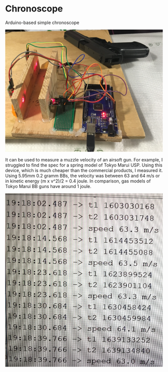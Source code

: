 # Chronoscope
Arduino-based simple chronoscope


![Chronoscope](Chronoscope.jpg)

It can be used to measure a muzzle velocity of an airsoft gun. For example, I struggled to find the spec for a spring model of Tokyo Marui USP. Using this device, which is much cheaper than the commercial products, I measured it. Using 5.95mm 0.2 gramm BBs, the velocity was between 63 and 64 m/s or in kinetic energy (m x v^2)/2 = 0.4 joule. In comparison, gas models of Tokyo Marui BB guns have around 1 joule. 

![TM USP spring BB gun](TM-USP-spring-BB-gun.jpg)
